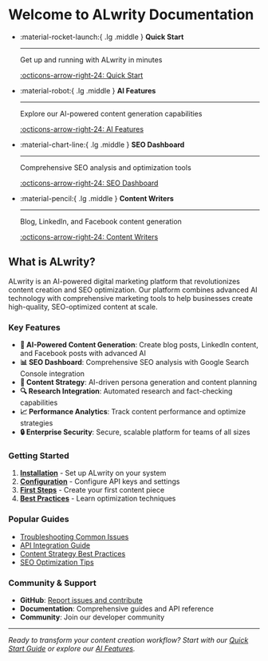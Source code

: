 # Welcome to ALwrity Documentation

<div class="grid cards" markdown>

-   :material-rocket-launch:{ .lg .middle } **Quick Start**

    ---

    Get up and running with ALwrity in minutes

    [:octicons-arrow-right-24: Quick Start](getting-started/quick-start.md)

-   :material-robot:{ .lg .middle } **AI Features**

    ---

    Explore our AI-powered content generation capabilities

    [:octicons-arrow-right-24: AI Features](features/ai/assistive-writing.md)

-   :material-chart-line:{ .lg .middle } **SEO Dashboard**

    ---

    Comprehensive SEO analysis and optimization tools

    [:octicons-arrow-right-24: SEO Dashboard](features/seo-dashboard/overview.md)

-   :material-pencil:{ .lg .middle } **Content Writers**

    ---

    Blog, LinkedIn, and Facebook content generation

    [:octicons-arrow-right-24: Content Writers](features/blog-writer/overview.md)

</div>

## What is ALwrity?

ALwrity is an AI-powered digital marketing platform that revolutionizes content creation and SEO optimization. Our platform combines advanced AI technology with comprehensive marketing tools to help businesses create high-quality, SEO-optimized content at scale.

### Key Features

- **🤖 AI-Powered Content Generation**: Create blog posts, LinkedIn content, and Facebook posts with advanced AI
- **📊 SEO Dashboard**: Comprehensive SEO analysis with Google Search Console integration
- **🎯 Content Strategy**: AI-driven persona generation and content planning
- **🔍 Research Integration**: Automated research and fact-checking capabilities
- **📈 Performance Analytics**: Track content performance and optimize strategies
- **🔒 Enterprise Security**: Secure, scalable platform for teams of all sizes

### Getting Started

1. **[Installation](getting-started/installation.md)** - Set up ALwrity on your system
2. **[Configuration](getting-started/configuration.md)** - Configure API keys and settings
3. **[First Steps](getting-started/first-steps.md)** - Create your first content piece
4. **[Best Practices](guides/best-practices.md)** - Learn optimization techniques

### Popular Guides

- [Troubleshooting Common Issues](guides/troubleshooting.md)
- [API Integration Guide](api/overview.md)
- [Content Strategy Best Practices](features/content-strategy/overview.md)
- [SEO Optimization Tips](features/seo-dashboard/overview.md)

### Community & Support

- **GitHub**: [Report issues and contribute](https://github.com/AJaySi/ALwrity)
- **Documentation**: Comprehensive guides and API reference
- **Community**: Join our developer community

---

*Ready to transform your content creation workflow? Start with our [Quick Start Guide](getting-started/quick-start.md) or explore our [AI Features](features/ai/assistive-writing.md).*